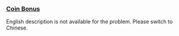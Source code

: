 ### [Coin Bonus](https://leetcode.com/problems/coin-bonus)

<p>English description is not available for the problem. Please switch to Chinese.</p>
